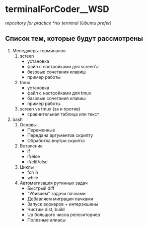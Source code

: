 # terminalForCoder__WSD
_repository for practice *nix terminal (Ubuntu prefer)_

## Список тем, которые будут рассмотрены

1. Менеджеры терминалов
    1. screen
        * установка
        * файл с настройками для screen'a
        * базовые сочетания клавиш
        * пример работы
    2. tmux
        * установка
        * файл с настройками для tmux
        * базовые сочетания клавиш
        * пример работы
    3. screen vs tmux (за и против)
        * сравнительная таблица или текст
2. bash
    1. Основы
        * Переменные
        * Передача аргументов скрипту
        * Обработка внутри скрипта
    2. Ветвление
        * if
        * if/else
        * if/elif/else
    3. Циклы
        * for/in
        * while
    4. Автоматизация рутинных задач
        * Быстрый diff
        * "Убиваем" задачи пачками
        * Добавляем миграции пачками
        * Запуск воркеров + интерэкшены
        * Чистим dist, build
        * Up большого числа репозиториев
        * Полезные алиасы
